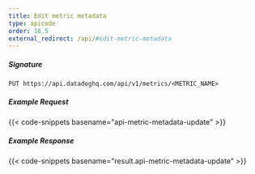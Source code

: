 ```yaml
---
title: Edit metric metadata
type: apicode
order: 16.5
external_redirect: /api/#edit-metric-metadata
---
```


##### Signature
`PUT https://api.datadoghq.com/api/v1/metrics/<METRIC_NAME>`
##### Example Request
{{< code-snippets basename="api-metric-metadata-update" >}}
##### Example Response
{{< code-snippets basename="result.api-metric-metadata-update" >}}

